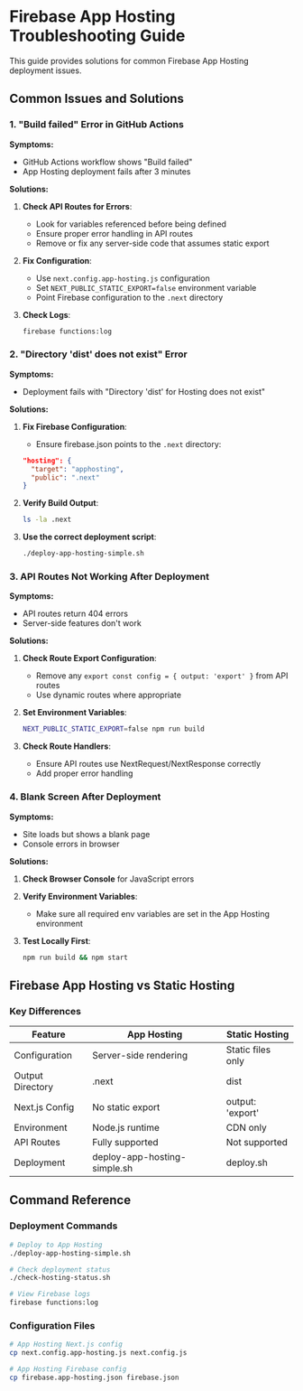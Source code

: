# Firebase App Hosting Troubleshooting Guide

This guide provides solutions for common Firebase App Hosting deployment issues.

## Common Issues and Solutions

### 1. "Build failed" Error in GitHub Actions

**Symptoms:**
- GitHub Actions workflow shows "Build failed"
- App Hosting deployment fails after 3 minutes

**Solutions:**
1. **Check API Routes for Errors**:
   - Look for variables referenced before being defined
   - Ensure proper error handling in API routes
   - Remove or fix any server-side code that assumes static export

2. **Fix Configuration**:
   - Use `next.config.app-hosting.js` configuration
   - Set `NEXT_PUBLIC_STATIC_EXPORT=false` environment variable
   - Point Firebase configuration to the `.next` directory

3. **Check Logs**:
   ```bash
   firebase functions:log
   ```

### 2. "Directory 'dist' does not exist" Error

**Symptoms:**
- Deployment fails with "Directory 'dist' for Hosting does not exist"

**Solutions:**
1. **Fix Firebase Configuration**:
   - Ensure firebase.json points to the `.next` directory:
   ```json
   "hosting": {
     "target": "apphosting",
     "public": ".next"
   }
   ```
   
2. **Verify Build Output**:
   ```bash
   ls -la .next
   ```
   
3. **Use the correct deployment script**:
   ```bash
   ./deploy-app-hosting-simple.sh
   ```

### 3. API Routes Not Working After Deployment

**Symptoms:**
- API routes return 404 errors
- Server-side features don't work

**Solutions:**
1. **Check Route Export Configuration**:
   - Remove any `export const config = { output: 'export' }` from API routes
   - Use dynamic routes where appropriate

2. **Set Environment Variables**:
   ```bash
   NEXT_PUBLIC_STATIC_EXPORT=false npm run build
   ```

3. **Check Route Handlers**:
   - Ensure API routes use NextRequest/NextResponse correctly
   - Add proper error handling

### 4. Blank Screen After Deployment

**Symptoms:**
- Site loads but shows a blank page
- Console errors in browser

**Solutions:**
1. **Check Browser Console** for JavaScript errors
   
2. **Verify Environment Variables**:
   - Make sure all required env variables are set in the App Hosting environment
   
3. **Test Locally First**:
   ```bash
   npm run build && npm start
   ```

## Firebase App Hosting vs Static Hosting

### Key Differences

| Feature | App Hosting | Static Hosting |
|---------|------------|---------------|
| Configuration | Server-side rendering | Static files only |
| Output Directory | .next | dist |
| Next.js Config | No static export | output: 'export' |
| Environment | Node.js runtime | CDN only |
| API Routes | Fully supported | Not supported |
| Deployment | deploy-app-hosting-simple.sh | deploy.sh |

## Command Reference

### Deployment Commands

```bash
# Deploy to App Hosting
./deploy-app-hosting-simple.sh

# Check deployment status
./check-hosting-status.sh

# View Firebase logs
firebase functions:log
```

### Configuration Files

```bash
# App Hosting Next.js config
cp next.config.app-hosting.js next.config.js

# App Hosting Firebase config
cp firebase.app-hosting.json firebase.json
```
